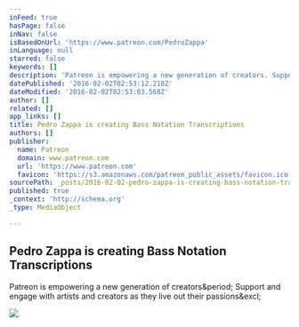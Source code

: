 ```yaml
---
inFeed: true
hasPage: false
inNav: false
isBasedOnUrl: 'https://www.patreon.com/PedroZappa'
inLanguage: null
starred: false
keywords: []
description: 'Patreon is empowering a new generation of creators. Support and engage with artists and creators as they live out their passions!'
datePublished: '2016-02-02T02:53:12.218Z'
dateModified: '2016-02-02T02:53:03.568Z'
author: []
related: []
app_links: []
title: Pedro Zappa is creating Bass Notation Transcriptions
authors: []
publisher:
  name: Patreon
  domain: www.patreon.com
  url: 'https://www.patreon.com'
  favicon: 'https://s3.amazonaws.com/patreon_public_assets/favicon.ico'
sourcePath: _posts/2016-02-02-pedro-zappa-is-creating-bass-notation-transcriptions.md
published: true
_context: 'http://schema.org'
_type: MediaObject

---
```

<article style=""><h1>Pedro Zappa is creating Bass Notation Transcriptions</h1><p>Patreon is empowering a new generation of creators&amp;period; Support and engage with artists and creators as they live out their passions&amp;excl;</p><img src="https://s3-us-west-1.amazonaws.com/patreon.user/soG3547LIJ8iR6pXecfeaCKJc11B1sU75Sx5Xy7MoyDJdHXiVpwxGzO0YsIVRAfn_large_2.jpeg" /></article>